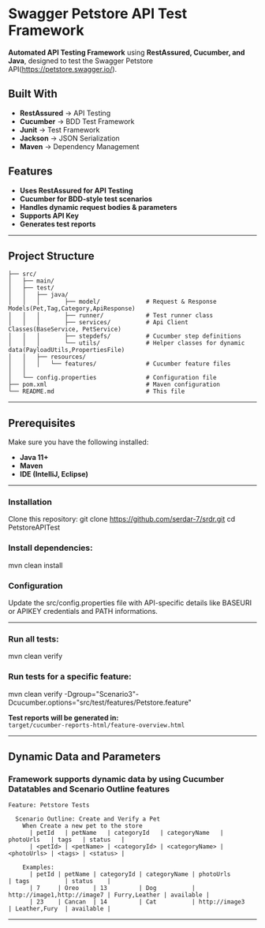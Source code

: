 
# **Swagger Petstore API Test Framework**
**Automated API Testing Framework** using **RestAssured, Cucumber, and Java**, designed to test the Swagger Petstore API(https://petstore.swagger.io/).

##  **Built With**
- **RestAssured** → API Testing
- **Cucumber** → BDD Test Framework
- **Junit** → Test Framework
- **Jackson** → JSON Serialization
- **Maven** → Dependency Management

##  **Features**
- **Uses RestAssured for API Testing**  
- **Cucumber for BDD-style test scenarios**  
- **Handles dynamic request bodies & parameters**  
- **Supports API Key**  
- **Generates test reports**  

---

##  **Project Structure**
```
├── src/
│   ├── main/
│   ├── test/
│   │   ├── java/
│   │   │       ├── model/             # Request & Response Models(Pet,Tag,Category,ApiResponse)
│   │   │       ├── runner/            # Test runner class    
│   │   │       ├── services/          # Api Client Classes(BaseService, PetService)
│   │   │       ├── stepdefs/          # Cucumber step definitions
│   │   │       └── utils/             # Helper classes for dynamic data(PayloadUtils,PropertiesFile)
│   │   ├── resources/
│   │   │   └── features/              # Cucumber feature files
│   │    
│   └── config.properties              # Configuration file  
├── pom.xml                            # Maven configuration
└── README.md                          # This file
```

---

## **Prerequisites**
Make sure you have the following installed:

- **Java 11+**
- **Maven**
- **IDE (IntelliJ, Eclipse)**

---

### **Installation**
Clone this repository:
git clone https://github.com/serdar-7/srdr.git
cd PetstoreAPITest

### Install dependencies:
mvn clean install

###  Configuration
Update the src/config.properties file with API-specific details like BASEURI or APIKEY credentials and PATH informations.


---

###  Run all tests:
mvn clean verify


###  Run tests for a specific feature:
mvn clean verify -Dgroup="Scenario3"-Dcucumber.options="src/test/features/Petstore.feature"


**Test reports will be generated in:**  
`target/cucumber-reports-html/feature-overview.html`

---


##  **Dynamic Data and Parameters**
### **Framework supports dynamic data by using Cucumber Datatables and Scenario Outline features**
```gherkin
Feature: Petstore Tests

  Scenario Outline: Create and Verify a Pet
    When Create a new pet to the store
      | petId   | petName   | categoryId   | categoryName   | photoUrls   | tags   | status   |
      | <petId> | <petName> | <categoryId> | <categoryName> | <photoUrls> | <tags> | <status> |

    Examples:
      | petId | petName | categoryId | categoryName | photoUrls                   | tags          | status    |
      | 7     | Oreo    | 13         | Dog          | http://image1,http://image7 | Furry,Leather | available |
      | 23    | Cancan  | 14         | Cat          | http://image3               | Leather,Fury  | available |
```
---